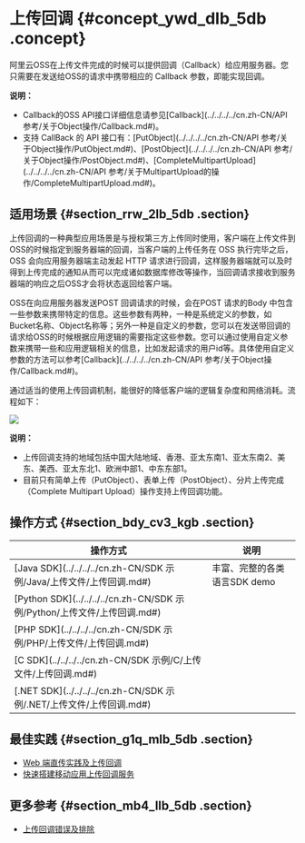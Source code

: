 # 上传回调 {#concept_ywd_dlb_5db .concept}

阿里云OSS在上传文件完成的时候可以提供回调（Callback）给应用服务器。您只需要在发送给OSS的请求中携带相应的 Callback 参数，即能实现回调。

**说明：** 

-   Callback的OSS API接口详细信息请参见[Callback](../../../../cn.zh-CN/API 参考/关于Object操作/Callback.md#)。
-   支持 CallBack 的 API 接口有：[PutObject](../../../../cn.zh-CN/API 参考/关于Object操作/PutObject.md#)、[PostObject](../../../../cn.zh-CN/API 参考/关于Object操作/PostObject.md#)、[CompleteMultipartUpload](../../../../cn.zh-CN/API 参考/关于MultipartUpload的操作/CompleteMultipartUpload.md#)。

## 适用场景 {#section_rrw_2lb_5db .section}

上传回调的一种典型应用场景是与授权第三方上传同时使用，客户端在上传文件到OSS的时候指定到服务器端的回调，当客户端的上传任务在 OSS 执行完毕之后，OSS 会向应用服务器端主动发起 HTTP 请求进行回调，这样服务器端就可以及时得到上传完成的通知从而可以完成诸如数据库修改等操作，当回调请求接收到服务器端的响应之后OSS才会将状态返回给客户端。

OSS在向应用服务器发送POST 回调请求的时候，会在POST 请求的Body 中包含一些参数来携带特定的信息。这些参数有两种，一种是系统定义的参数，如Bucket名称、Object名称等；另外一种是自定义的参数，您可以在发送带回调的请求给OSS的时候根据应用逻辑的需要指定这些参数。您可以通过使用自定义参数来携带一些和应用逻辑相关的信息，比如发起请求的用户id等。具体使用自定义参数的方法可以参考[Callback](../../../../cn.zh-CN/API 参考/关于Object操作/Callback.md#)。

通过适当的使用上传回调机制，能很好的降低客户端的逻辑复杂度和网络消耗。流程如下：

![](http://static-aliyun-doc.oss-cn-hangzhou.aliyuncs.com/assets/img/4366/15573939781064_zh-CN.jpg)

**说明：** 

-   上传回调支持的地域包括中国大陆地域、香港、亚太东南1、亚太东南2、美东、美西、亚太东北1、欧洲中部1、中东东部1。
-   目前只有简单上传（PutObject）、表单上传（PostObject）、分片上传完成（Complete Multipart Upload）操作支持上传回调功能。

## 操作方式 {#section_bdy_cv3_kgb .section}

|操作方式|说明|
|----|--|
|[Java SDK](../../../../cn.zh-CN/SDK 示例/Java/上传文件/上传回调.md#)|丰富、完整的各类语言SDK demo|
|[Python SDK](../../../../cn.zh-CN/SDK 示例/Python/上传文件/上传回调.md#)|
|[PHP SDK](../../../../cn.zh-CN/SDK 示例/PHP/上传文件/上传回调.md#)|
|[C SDK](../../../../cn.zh-CN/SDK 示例/C/上传文件/上传回调.md#)|
|[.NET SDK](../../../../cn.zh-CN/SDK 示例/.NET/上传文件/上传回调.md#)|

## 最佳实践 {#section_g1q_mlb_5db .section}

-   [Web 端直传实践及上传回调](../../../../cn.zh-CN/最佳实践/Web端上传数据至OSS/Web端PostObject直传实践/Web端PostObject直传实践简介.md#)
-   [快速搭建移动应用上传回调服务](../../../../cn.zh-CN/最佳实践/移动应用端直传实践/快速搭建移动应用上传回调服务.md#)

## 更多参考 {#section_mb4_llb_5db .section}

-   [上传回调错误及排除](../../../../cn.zh-CN/常见错误排除/上传回调错误及排除.md#)

